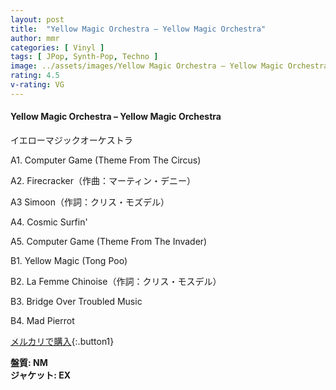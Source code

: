 ```yaml
---
layout: post
title:  "Yellow Magic Orchestra – Yellow Magic Orchestra"
author: mmr
categories: [ Vinyl ]
tags: [ JPop, Synth-Pop, Techno ]
image: ../assets/images/Yellow Magic Orchestra – Yellow Magic Orchestra.jpg
rating: 4.5
v-rating: VG
---
```


#### Yellow Magic Orchestra – Yellow Magic Orchestra

イエローマジックオーケストラ

A1. Computer Game (Theme From The Circus)

A2. Firecracker（作曲：マーティン・デニー）

A3  Simoon（作詞：クリス・モズデル）

A4. Cosmic Surfin'

A5. Computer Game (Theme From The Invader)

B1. Yellow Magic (Tong Poo)

B2. La Femme Chinoise（作詞：クリス・モスデル）

B3. Bridge Over Troubled Music

B4. Mad Pierrot

[メルカリで購入](https://jp.mercari.com/item/m19629333134){:.button1}

<div class="mt-4 mb-4 d-flex align-items-center">
<strong class="mr-1">盤質: NM</strong>
</div>
<div class="mt-4 mb-4 d-flex align-items-center">
<strong class="mr-1">ジャケット: EX</strong>
</div>

